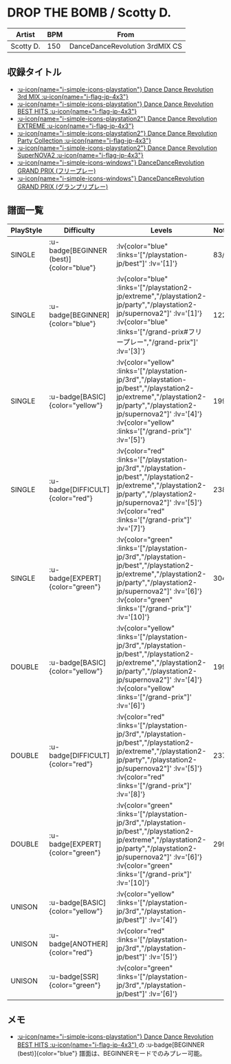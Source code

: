 # DROP THE BOMB / Scotty D.

|Artist|BPM|From|
|------|---|----|
|Scotty D.|150|DanceDanceRevolution 3rdMIX CS|

## 収録タイトル

- [ :u-icon{name="i-simple-icons-playstation"} Dance Dance Revolution 3rd MIX :u-icon{name="i-flag-jp-4x3"} ](/playstation-jp/3rd)
- [ :u-icon{name="i-simple-icons-playstation"} Dance Dance Revolution BEST HITS :u-icon{name="i-flag-jp-4x3"} ](/playstation-jp/best)
- [ :u-icon{name="i-simple-icons-playstation2"} Dance Dance Revolution EXTREME :u-icon{name="i-flag-jp-4x3"} ](/playstation2-jp/extreme)
- [ :u-icon{name="i-simple-icons-playstation2"} Dance Dance Revolution Party Collection :u-icon{name="i-flag-jp-4x3"} ](/playstation2-jp/party)
- [ :u-icon{name="i-simple-icons-playstation2"} Dance Dance Revolution SuperNOVA2 :u-icon{name="i-flag-jp-4x3"} ](/playstation2-jp/supernova2)
- [ :u-icon{name="i-simple-icons-windows"} DanceDanceRevolution GRAND PRIX (フリープレー)](/grand-prix#フリープレー)
- [ :u-icon{name="i-simple-icons-windows"} DanceDanceRevolution GRAND PRIX (グランプリプレー)](/grand-prix)

## 譜面一覧

|PlayStyle|Difficulty|Levels|Notes|Movie|
|---------|----------|------|-----|-----|
|SINGLE| :u-badge[BEGINNER (best)]{color="blue"} | :lv{color="blue" :links='["/playstation-jp/best"]' :lv='[1]'} |83/0||
|SINGLE| :u-badge[BEGINNER]{color="blue"} | :lv{color="blue" :links='["/playstation2-jp/extreme","/playstation2-jp/party","/playstation2-jp/supernova2"]' :lv='[1]'}  :lv{color="blue" :links='["/grand-prix#フリープレー","/grand-prix"]' :lv='[3]'} |122/0||
|SINGLE| :u-badge[BASIC]{color="yellow"} | :lv{color="yellow" :links='["/playstation-jp/3rd","/playstation-jp/best","/playstation2-jp/extreme","/playstation2-jp/party","/playstation2-jp/supernova2"]' :lv='[4]'}  :lv{color="yellow" :links='["/grand-prix"]' :lv='[5]'} |199/0||
|SINGLE| :u-badge[DIFFICULT]{color="red"} | :lv{color="red" :links='["/playstation-jp/3rd","/playstation-jp/best","/playstation2-jp/extreme","/playstation2-jp/party","/playstation2-jp/supernova2"]' :lv='[5]'}  :lv{color="red" :links='["/grand-prix"]' :lv='[7]'} |238/0||
|SINGLE| :u-badge[EXPERT]{color="green"} | :lv{color="green" :links='["/playstation-jp/3rd","/playstation-jp/best","/playstation2-jp/extreme","/playstation2-jp/party","/playstation2-jp/supernova2"]' :lv='[6]'}  :lv{color="green" :links='["/grand-prix"]' :lv='[10]'} |304/0||
|DOUBLE| :u-badge[BASIC]{color="yellow"} | :lv{color="yellow" :links='["/playstation-jp/3rd","/playstation-jp/best","/playstation2-jp/extreme","/playstation2-jp/party","/playstation2-jp/supernova2"]' :lv='[4]'}  :lv{color="yellow" :links='["/grand-prix"]' :lv='[6]'} |199/0||
|DOUBLE| :u-badge[DIFFICULT]{color="red"} | :lv{color="red" :links='["/playstation-jp/3rd","/playstation-jp/best","/playstation2-jp/extreme","/playstation2-jp/party","/playstation2-jp/supernova2"]' :lv='[5]'}  :lv{color="red" :links='["/grand-prix"]' :lv='[8]'} |237/0||
|DOUBLE| :u-badge[EXPERT]{color="green"} | :lv{color="green" :links='["/playstation-jp/3rd","/playstation-jp/best","/playstation2-jp/extreme","/playstation2-jp/party","/playstation2-jp/supernova2"]' :lv='[6]'}  :lv{color="green" :links='["/grand-prix"]' :lv='[10]'} |299/0||
|UNISON| :u-badge[BASIC]{color="yellow"} | :lv{color="yellow" :links='["/playstation-jp/3rd","/playstation-jp/best"]' :lv='[4]'} |||
|UNISON| :u-badge[ANOTHER]{color="red"} | :lv{color="red" :links='["/playstation-jp/3rd","/playstation-jp/best"]' :lv='[5]'} |||
|UNISON| :u-badge[SSR]{color="green"} | :lv{color="green" :links='["/playstation-jp/3rd","/playstation-jp/best"]' :lv='[6]'} |||

## メモ

- [ :u-icon{name="i-simple-icons-playstation"} Dance Dance Revolution BEST HITS :u-icon{name="i-flag-jp-4x3"} ](/playstation-jp/best)の :u-badge[BEGINNER (best)]{color="blue"} 譜面は、BEGINNERモードでのみプレー可能。
